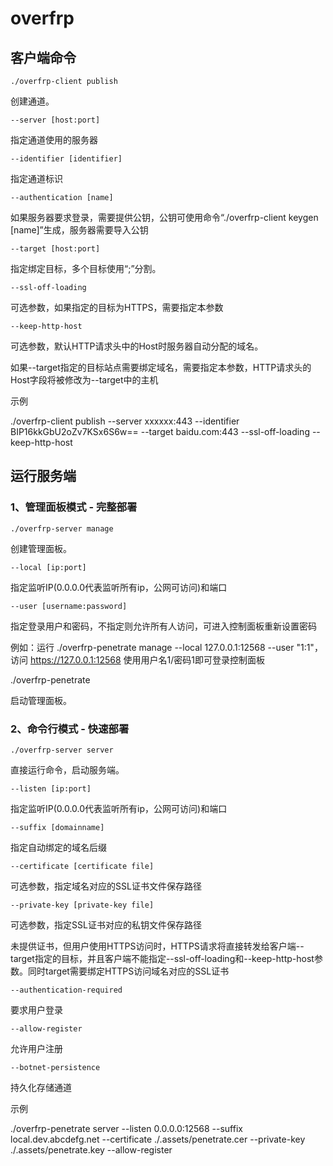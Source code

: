 # overfrp

## 客户端命令
    ./overfrp-client publish

创建通道。

    --server [host:port]
指定通道使用的服务器

    --identifier [identifier]
指定通道标识

    --authentication [name]
如果服务器要求登录，需要提供公钥，公钥可使用命令“./overfrp-client keygen [name]”生成，服务器需要导入公钥
    
    --target [host:port]

指定绑定目标，多个目标使用“;”分割。
    
    --ssl-off-loading

可选参数，如果指定的目标为HTTPS，需要指定本参数
    
    --keep-http-host

可选参数，默认HTTP请求头中的Host时服务器自动分配的域名。

如果--target指定的目标站点需要绑定域名，需要指定本参数，HTTP请求头的Host字段将被修改为--target中的主机
    
示例

./overfrp-client publish --server xxxxxx:443 --identifier BIP16kkGbU2oZv7KSx6S6w== --target baidu.com:443 --ssl-off-loading --keep-http-host

## 运行服务端
### 1、管理面板模式 - 完整部署
    ./overfrp-server manage

创建管理面板。

    --local [ip:port]
指定监听IP(0.0.0.0代表监听所有ip，公网可访问)和端口

    --user [username:password]
指定登录用户和密码，不指定则允许所有人访问，可进入控制面板重新设置密码

例如：运行 ./overfrp-penetrate manage --local 127.0.0.1:12568 --user "1:1"，访问 https://127.0.0.1:12568 使用用户名1/密码1即可登录控制面板

./overfrp-penetrate

启动管理面板。

### 2、命令行模式 - 快速部署
    ./overfrp-server server
直接运行命令，启动服务端。

    --listen [ip:port]
指定监听IP(0.0.0.0代表监听所有ip，公网可访问)和端口

    --suffix [domainname]
指定自动绑定的域名后缀

    --certificate [certificate file]
可选参数，指定域名对应的SSL证书文件保存路径

    --private-key [private-key file]

可选参数，指定SSL证书对应的私钥文件保存路径

未提供证书，但用户使用HTTPS访问时，HTTPS请求将直接转发给客户端--target指定的目标，并且客户端不能指定--ssl-off-loading和--keep-http-host参数。同时target需要绑定HTTPS访问域名对应的SSL证书

    --authentication-required
要求用户登录

    --allow-register
允许用户注册

    --botnet-persistence
持久化存储通道

示例

./overfrp-penetrate server --listen 0.0.0.0:12568 --suffix local.dev.abcdefg.net --certificate ./.assets/penetrate.cer --private-key ./.assets/penetrate.key --allow-register
